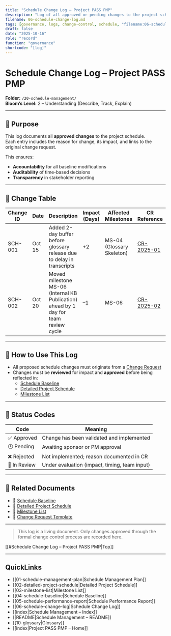 ```yaml
---
title: "Schedule Change Log — Project PASS PMP"
description: "Log of all approved or pending changes to the project schedule baseline."
filename: 06-schedule-change-log.md
tags: [governance, logs, change-control, schedule, "filename:06-schedule-change-log.md"]
draft: false
date: "2025-10-16"
role: "record"
function: "governance"
shortcode: "[log]"
---
```


# Schedule Change Log – Project PASS PMP  
**Folder:** `/20-schedule-management/`  
**Bloom’s Level:** 2 – Understanding (Describe, Track, Explain)

---

## 📎 Purpose

This log documents all **approved changes** to the project schedule.  
Each entry includes the reason for change, its impact, and links to the original change request.

This ensures:
- **Accountability** for all baseline modifications  
- **Auditability** of time-based decisions  
- **Transparency** in stakeholder reporting

---

## 📑 Change Table

| Change ID | Date | Description | Impact (Days) | Affected Milestones | CR Reference | Approved By | Status |
|-----------|------|-------------|----------------|----------------------|--------------|-------------|--------|
| SCH-001   | Oct 15 | Added 2-day buffer before glossary release due to delay in transcripts | +2 | MS-04 (Glossary Skeleton) | [CR-2025-01](../00-project-integration-management/change-management/change-request-template.md) | Sponsor | ✅ Approved |
| SCH-002   | Oct 20 | Moved milestone MS-06 (Internal KB Publication) ahead by 1 day for team review cycle | –1 | MS-06 | [CR-2025-02](../00-project-integration-management/change-management/change-request-template.md) | Sponsor | ✅ Approved |

---

## 📘 How to Use This Log

- All proposed schedule changes must originate from a [Change Request](../00-project-integration-management/change-management/change-request-template.md)
- Changes must be **reviewed** for impact and **approved** before being reflected in:
  - [Schedule Baseline](04-schedule-baseline.md)  
  - [Detailed Project Schedule](02-detailed-project-schedule.md)  
  - [Milestone List](03-milestone-list.md)  

---

## 🔁 Status Codes

| Code | Meaning |
|------|---------|
| ✅ Approved | Change has been validated and implemented |
| 🕓 Pending | Awaiting sponsor or PM approval |
| ❌ Rejected | Not implemented; reason documented in CR |
| 🔄 In Review | Under evaluation (impact, timing, team input) |

---

## 🔗 Related Documents

- 📄 [Schedule Baseline](04-schedule-baseline.md)  
- 📄 [Detailed Project Schedule](02-detailed-project-schedule.md)  
- 📄 [Milestone List](03-milestone-list.md)  
- 📄 [Change Request Template](../00-project-integration-management/change-management/change-request-template.md)

---

> This log is a living document. Only changes approved through the formal change control process are recorded here.

[[#Schedule Change Log – Project PASS PMP|Top]]

---

## QuickLinks
- [[01-schedule-management-plan|Schedule Management Plan]]
- [[02-detailed-project-schedule|Detailed Project Schedule]]
- [[03-milestone-list|Milestone List]]
- [[04-schedule-baseline|Schedule Baseline]]
- [[05-schedule-performance-report|Schedule Performance Report]]
- [[06-schedule-change-log|Schedule Change Log]]
- [[index|Schedule Management – Index]]
- [[README|Schedule Management – README]]
- [[10-glossary|Glossary]]
- [[index|Project PASS PMP – Home]]
